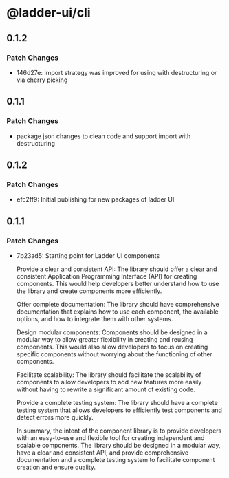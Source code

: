 # @ladder-ui/cli

## 0.1.2

### Patch Changes

- 146d27e: Import strategy was improved for using with destructuring or via cherry picking

## 0.1.1

### Patch Changes

- package json changes to clean code and support import with destructuring

## 0.1.2

### Patch Changes

- efc2ff9: Initial publishing for new packages of ladder UI

## 0.1.1

### Patch Changes

- 7b23ad5: Starting point for Ladder UI components

  Provide a clear and consistent API: The library should offer a clear and consistent Application Programming Interface (API) for creating components. This would help developers better understand how to use the library and create components more efficiently.

  Offer complete documentation: The library should have comprehensive documentation that explains how to use each component, the available options, and how to integrate them with other systems.

  Design modular components: Components should be designed in a modular way to allow greater flexibility in creating and reusing components. This would also allow developers to focus on creating specific components without worrying about the functioning of other components.

  Facilitate scalability: The library should facilitate the scalability of components to allow developers to add new features more easily without having to rewrite a significant amount of existing code.

  Provide a complete testing system: The library should have a complete testing system that allows developers to efficiently test components and detect errors more quickly.

  In summary, the intent of the component library is to provide developers with an easy-to-use and flexible tool for creating independent and scalable components. The library should be designed in a modular way, have a clear and consistent API, and provide comprehensive documentation and a complete testing system to facilitate component creation and ensure quality.
